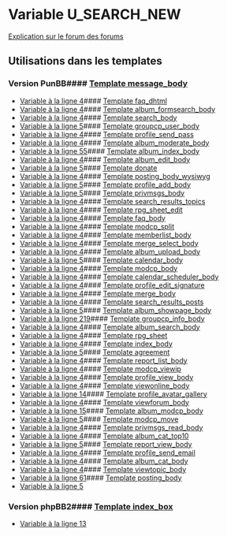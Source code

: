 # Variable U_SEARCH_NEW
[Explication sur le forum des forums](http://forum.forumactif.com/t294113-listing-des-variables#U_SEARCH_NEW)
## Utilisations dans les templates
### Version PunBB#### [Template message_body](punbb/message_body.md)
* [Variable à la ligne 4](../punbb/message_body.tpl#L4)#### [Template faq_dhtml](punbb/faq_dhtml.md)
* [Variable à la ligne 4](../punbb/faq_dhtml.tpl#L4)#### [Template album_formsearch_body](punbb/album_formsearch_body.md)
* [Variable à la ligne 4](../punbb/album_formsearch_body.tpl#L4)#### [Template search_body](punbb/search_body.md)
* [Variable à la ligne 5](../punbb/search_body.tpl#L5)#### [Template groupcp_user_body](punbb/groupcp_user_body.md)
* [Variable à la ligne 4](../punbb/groupcp_user_body.tpl#L4)#### [Template profile_send_pass](punbb/profile_send_pass.md)
* [Variable à la ligne 4](../punbb/profile_send_pass.tpl#L4)#### [Template album_moderate_body](punbb/album_moderate_body.md)
* [Variable à la ligne 55](../punbb/album_moderate_body.tpl#L55)#### [Template album_index_body](punbb/album_index_body.md)
* [Variable à la ligne 4](../punbb/album_index_body.tpl#L4)#### [Template album_edit_body](punbb/album_edit_body.md)
* [Variable à la ligne 5](../punbb/album_edit_body.tpl#L5)#### [Template donate](punbb/donate.md)
* [Variable à la ligne 4](../punbb/donate.tpl#L4)#### [Template posting_body_wysiwyg](punbb/posting_body_wysiwyg.md)
* [Variable à la ligne 5](../punbb/posting_body_wysiwyg.tpl#L5)#### [Template profile_add_body](punbb/profile_add_body.md)
* [Variable à la ligne 5](../punbb/profile_add_body.tpl#L5)#### [Template privmsgs_body](punbb/privmsgs_body.md)
* [Variable à la ligne 4](../punbb/privmsgs_body.tpl#L4)#### [Template search_results_topics](punbb/search_results_topics.md)
* [Variable à la ligne 4](../punbb/search_results_topics.tpl#L4)#### [Template rpg_sheet_edit](punbb/rpg_sheet_edit.md)
* [Variable à la ligne 4](../punbb/rpg_sheet_edit.tpl#L4)#### [Template faq_body](punbb/faq_body.md)
* [Variable à la ligne 4](../punbb/faq_body.tpl#L4)#### [Template modcp_split](punbb/modcp_split.md)
* [Variable à la ligne 4](../punbb/modcp_split.tpl#L4)#### [Template memberlist_body](punbb/memberlist_body.md)
* [Variable à la ligne 4](../punbb/memberlist_body.tpl#L4)#### [Template merge_select_body](punbb/merge_select_body.md)
* [Variable à la ligne 4](../punbb/merge_select_body.tpl#L4)#### [Template album_upload_body](punbb/album_upload_body.md)
* [Variable à la ligne 5](../punbb/album_upload_body.tpl#L5)#### [Template calendar_body](punbb/calendar_body.md)
* [Variable à la ligne 4](../punbb/calendar_body.tpl#L4)#### [Template modcp_body](punbb/modcp_body.md)
* [Variable à la ligne 4](../punbb/modcp_body.tpl#L4)#### [Template calendar_scheduler_body](punbb/calendar_scheduler_body.md)
* [Variable à la ligne 4](../punbb/calendar_scheduler_body.tpl#L4)#### [Template profile_edit_signature](punbb/profile_edit_signature.md)
* [Variable à la ligne 4](../punbb/profile_edit_signature.tpl#L4)#### [Template merge_body](punbb/merge_body.md)
* [Variable à la ligne 4](../punbb/merge_body.tpl#L4)#### [Template search_results_posts](punbb/search_results_posts.md)
* [Variable à la ligne 5](../punbb/search_results_posts.tpl#L5)#### [Template album_showpage_body](punbb/album_showpage_body.md)
* [Variable à la ligne 219](../punbb/album_showpage_body.tpl#L219)#### [Template groupcp_info_body](punbb/groupcp_info_body.md)
* [Variable à la ligne 4](../punbb/groupcp_info_body.tpl#L4)#### [Template album_search_body](punbb/album_search_body.md)
* [Variable à la ligne 4](../punbb/album_search_body.tpl#L4)#### [Template rpg_sheet](punbb/rpg_sheet.md)
* [Variable à la ligne 4](../punbb/rpg_sheet.tpl#L4)#### [Template index_body](punbb/index_body.md)
* [Variable à la ligne 5](../punbb/index_body.tpl#L5)#### [Template agreement](punbb/agreement.md)
* [Variable à la ligne 4](../punbb/agreement.tpl#L4)#### [Template report_list_body](punbb/report_list_body.md)
* [Variable à la ligne 4](../punbb/report_list_body.tpl#L4)#### [Template modcp_viewip](punbb/modcp_viewip.md)
* [Variable à la ligne 4](../punbb/modcp_viewip.tpl#L4)#### [Template profile_view_body](punbb/profile_view_body.md)
* [Variable à la ligne 4](../punbb/profile_view_body.tpl#L4)#### [Template viewonline_body](punbb/viewonline_body.md)
* [Variable à la ligne 14](../punbb/viewonline_body.tpl#L14)#### [Template profile_avatar_gallery](punbb/profile_avatar_gallery.md)
* [Variable à la ligne 4](../punbb/profile_avatar_gallery.tpl#L4)#### [Template viewforum_body](punbb/viewforum_body.md)
* [Variable à la ligne 15](../punbb/viewforum_body.tpl#L15)#### [Template album_modcp_body](punbb/album_modcp_body.md)
* [Variable à la ligne 5](../punbb/album_modcp_body.tpl#L5)#### [Template modcp_move](punbb/modcp_move.md)
* [Variable à la ligne 4](../punbb/modcp_move.tpl#L4)#### [Template privmsgs_read_body](punbb/privmsgs_read_body.md)
* [Variable à la ligne 4](../punbb/privmsgs_read_body.tpl#L4)#### [Template album_cat_top10](punbb/album_cat_top10.md)
* [Variable à la ligne 5](../punbb/album_cat_top10.tpl#L5)#### [Template report_view_body](punbb/report_view_body.md)
* [Variable à la ligne 4](../punbb/report_view_body.tpl#L4)#### [Template profile_send_email](punbb/profile_send_email.md)
* [Variable à la ligne 4](../punbb/profile_send_email.tpl#L4)#### [Template album_cat_body](punbb/album_cat_body.md)
* [Variable à la ligne 4](../punbb/album_cat_body.tpl#L4)#### [Template viewtopic_body](punbb/viewtopic_body.md)
* [Variable à la ligne 61](../punbb/viewtopic_body.tpl#L61)#### [Template posting_body](punbb/posting_body.md)
* [Variable à la ligne 5](../punbb/posting_body.tpl#L5)
### Version phpBB2#### [Template index_box](subsilver/index_box.md)
* [Variable à la ligne 13](../subsilver/index_box.tpl#L13)